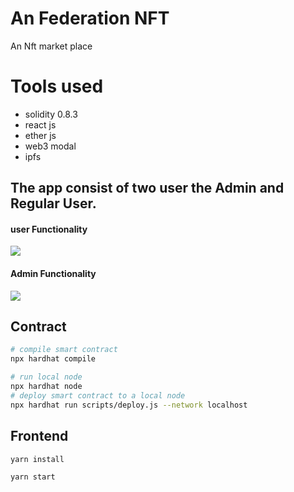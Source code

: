 # An Federation NFT 
An Nft market place 



# Tools used
  - solidity 0.8.3
  - react js 
  - ether js
  - web3 modal
  - ipfs


## The app consist of two user the Admin and Regular User.

 #### user  Functionality
<img src ="./doc/user-client.gif"/>

 #### Admin  Functionality

<img src ="./doc/admin.gif"/>




##  Contract 

```bash 
# compile smart contract
npx hardhat compile

# run local node
npx hardhat node 
# deploy smart contract to a local node
npx hardhat run scripts/deploy.js --network localhost

```

## Frontend

```bash
yarn install
```

```bash
yarn start
```